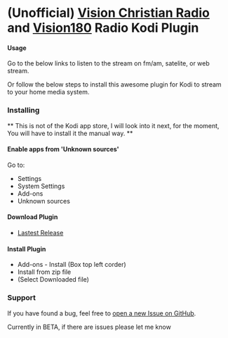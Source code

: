 # (Unofficial) [Vision Christian Radio](https://vision.org.au) and [Vision180](https://vision180.org.au) Radio Kodi Plugin

#### Usage
Go to the below links to listen to the stream on fm/am, satelite, or web stream.

Or follow the below steps to install this awesome plugin for Kodi to stream to your home media system.

### Installing

** This is not of the Kodi app store, I will look into it next, for the moment, You will have to install it the manual way. **


#### Enable apps from 'Unknown sources'
Go to:
 * Settings
 * System Settings
 * Add-ons
 * Unknown sources

#### Download Plugin 
 * [Lastest Release](https://github.com/JustinFuhrmeister-Clarke/plugin.audio.vision/releases)

#### Install Plugin
 * Add-ons - Install (Box top left corder)
 * Install from zip file
 * (Select Downloaded file)


### Support
If you have found a bug, feel free to [open a new Issue on GitHub](https://github.com/JustinFuhrmeister-Clarke/plugin.audio.vision/issues).

Currently in BETA, if there are issues please let me know
